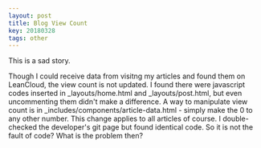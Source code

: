 ```yaml
---
layout: post
title: Blog View Count
key: 20180328
tags: other
---
```


This is a sad story.

<!--more-->

Though I could receive data from visitng my articles and found them on LeanCloud, the view count is not updated. I found there were javascript codes inserted in _layouts/home.html and _layouts/post.html, but even uncommenting them didn't make a difference. A way to manipulate view count is in _includes/components/article-data.html - simply make the 0 to any other number. This change applies to all articles of course. I double-checked the developer's git page but found identical code. So it is not the fault of code? What is the problem then?